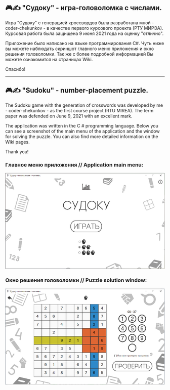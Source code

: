 ## 🎮✍ "Судоку" - игра-головоломка с числами. 

Игра "Судоку" с генерацией кроссвордов была разработана мной - coder-chekunkov - в качестве первого курсового проекта (РТУ МИРЭА). 
Курсовая работа была защищена 9 июня 2021 года на оценку "отлично".

Приложение было написано на языке программирования C#. Чуть ниже вы можете наблюдать скриншот главного меню приложения и окно решения головоломки.
Так же с более подробной информацией Вы можете ознакомится на страницах Wiki. 

Спасибо!

---------------------------------------------------------------------

## 🎮✍ "Sudoku" -  number-placement puzzle. 

The Sudoku game with the generation of crosswords was developed by me - coder-chekunkov - as the first course project (RTU MIREA). 
The term paper was defended on June 9, 2021 with an excellent mark.

The application was written in the C # programming language. Below you can see a screenshot of the main menu of the application and the window for solving the puzzle.
You can also find more detailed information on the Wiki pages.

Thank you!

### Главное меню приложения // Application main menu:

![](https://github.com/coder-chekunkov/Sudoku/blob/main/wiki_images/001.png)

### Окно решения головоломки // Puzzle solution window:

![](https://github.com/coder-chekunkov/Sudoku/blob/main/wiki_images/004.png)
